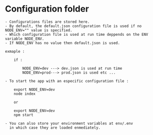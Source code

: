 # Configuration folder 

    - Configurations files are stored here.
    - By default, the default.json configuration file is used if no NODE_ENV="" value is specified.
    - Which configuration file is used at run time deppends on the ENV variable NODE_ENV.
    - If NODE_ENV has no value then default.json is used.

    exmaple :

        if : 

            NODE_ENV=dev ---> dev.json is used at run time 
            NODE_ENV=prod---> prod.json is used etc ...
        
    - To start the app with an especific configuration file :

        export NODE_ENV=dev 
        node index

        or 

        export NODE_ENV=dev 
        npm start

    - You can also store your environment variables at env/.env
      in which case they are loaded enmediately.